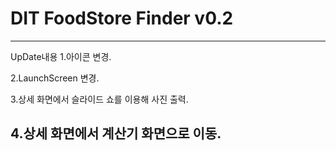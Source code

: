 # DIT FoodStore Finder v0.2
---------------
UpDate내용
1.아이콘 변경.

2.LaunchScreen 변경.

3.상세 화면에서 슬라이드 쇼를 이용해 사진 출력.

4.상세 화면에서 계산기 화면으로 이동.
----

